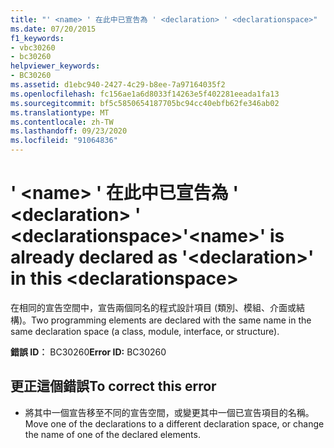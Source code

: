 ```yaml
---
title: "' <name> ' 在此中已宣告為 ' <declaration> ' <declarationspace>"
ms.date: 07/20/2015
f1_keywords:
- vbc30260
- bc30260
helpviewer_keywords:
- BC30260
ms.assetid: d1ebc940-2427-4c29-b8ee-7a97164035f2
ms.openlocfilehash: fc156ae1a6d8033f14263e5f402281eeada1fa13
ms.sourcegitcommit: bf5c5850654187705bc94cc40ebfb62fe346ab02
ms.translationtype: MT
ms.contentlocale: zh-TW
ms.lasthandoff: 09/23/2020
ms.locfileid: "91064836"
---
```

# <a name="name-is-already-declared-as-declaration-in-this-declarationspace"></a><span data-ttu-id="dfbe5-102">' \<name> ' 在此中已宣告為 ' \<declaration> ' \<declarationspace></span><span class="sxs-lookup"><span data-stu-id="dfbe5-102">'\<name>' is already declared as '\<declaration>' in this \<declarationspace></span></span>

<span data-ttu-id="dfbe5-103">在相同的宣告空間中，宣告兩個同名的程式設計項目 (類別、模組、介面或結構)。</span><span class="sxs-lookup"><span data-stu-id="dfbe5-103">Two programming elements are declared with the same name in the same declaration space (a class, module, interface, or structure).</span></span>  
  
 <span data-ttu-id="dfbe5-104">**錯誤 ID︰** BC30260</span><span class="sxs-lookup"><span data-stu-id="dfbe5-104">**Error ID:** BC30260</span></span>  
  
## <a name="to-correct-this-error"></a><span data-ttu-id="dfbe5-105">更正這個錯誤</span><span class="sxs-lookup"><span data-stu-id="dfbe5-105">To correct this error</span></span>  
  
- <span data-ttu-id="dfbe5-106">將其中一個宣告移至不同的宣告空間，或變更其中一個已宣告項目的名稱。</span><span class="sxs-lookup"><span data-stu-id="dfbe5-106">Move one of the declarations to a different declaration space, or change the name of one of the declared elements.</span></span>

